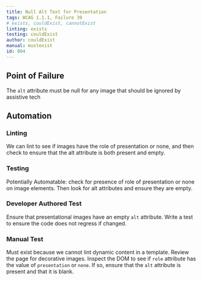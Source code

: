 ```yaml
---
title: Null Alt Text for Presentation
tags: WCAG 1.1.1, Failure 39
# exists, couldExist, cannotExist
linting: exists
testing: couldExist
author: couldExist
manual: mustexist
id: 004
---
```

## Point of Failure
The `alt` attribute must be null for any image that should be ignored by assistive tech

## Automation

### Linting
We can lint to see if images have the role of presentation or none, and then check to ensure that the alt attribute is both present and empty.

### Testing
Potentially Automatable: check for presence of role of presentation or none on image elements. Then look for alt attributes and ensure they are empty. 

### Developer Authored Test
Ensure that presentational images have an empty `alt` attribute. Write a test to ensure the code does not regress if changed. 

### Manual Test
Must exist because we cannot lint dynamic content in a template. Review the page for decorative images. Inspect the DOM to see if `role` attribute has the value of `presentation` or `none`. If so, ensure that the `alt` attribute is present and that it is blank.